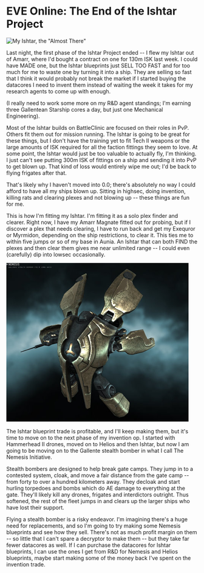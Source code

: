 # EVE Online: The End of the Ishtar Project

![](../uploads/2010/02/ExeFile-2010-02-24-19-25-04-09.jpg "My Ishtar, the \"Almost There\"")

Last night, the first phase of the Ishtar Project ended -- I flew my Ishtar out of Amarr, where I'd bought a contract on one for 130m ISK last week. I could have MADE one, but the Ishtar blueprints just SELL TOO FAST and for too much for me to waste one by turning it into a ship. They are selling so fast that I think it would probably not break the market if I started buying the datacores I need to invent them instead of waiting the week it takes for my research agents to come up with enough.

(I really need to work some more on my R&D agent standings; I'm earning three Gallentean Starship cores a day, but just one Mechanical Engineering).

Most of the Ishtar builds on BattleClinic are focused on their roles in PvP. Others fit them out for mission running. The Ishtar is going to be great for these things, but I don't have the training yet to fit Tech II weapons or the large amounts of ISK required for all the faction fittings they seem to love. At some point, the Ishtar would just be too valuable to actually fly, I'm thinking. I just can't see putting 300m ISK of fittings on a ship and sending it into PvP to get blown up. That kind of loss would entirely wipe me out; I'd be back to flying frigates after that.

That's likely why I haven't moved into 0.0; there's absolutely no way I could afford to have all my ships blown up. Sitting in highsec, doing invention, killing rats and clearing plexes and not blowing up -- these things are fun for me.

This is how I'm fitting my Ishtar. I'm fitting it as a solo plex finder and clearer. Right now, I have my Amarr Magnate fitted out for probing, but if I discover a plex that needs clearing, I have to run back and get my Exequror or Myrmidon, depending on the ship restrictions, to clear it. This ties me to within five jumps or so of my base in Aunia. An Ishtar that can both FIND the plexes and then clear them gives me near unlimited range -- I could even (carefully) dip into lowsec occasionally.

![](../uploads/2010/02/ExeFile-2010-02-25-07-14-54-83.jpg "The Nemesis")

The Ishtar blueprint trade is profitable, and I'll keep making them, but it's time to move on to the next phase of my invention op. I started with Hammerhead II drones, moved on to Helios and then Ishtar, but now I am going to be moving on to the Gallente stealth bomber in what I call The Nemesis Initiative.

Stealth bombers are designed to help break gate camps. They jump in to a contested system, cloak, and move a fair distance from the gate camp -- from forty to over a hundred kilometers away. They decloak and start hurling torpedoes and bombs which do AE damage to everything at the gate. They'll likely kill any drones, frigates and interdictors outright. Thus softened, the rest of the fleet jumps in and clears up the larger ships who have lost their support.

Flying a stealth bomber is a risky endeavor. I'm imagining there's a huge need for replacements, and so I'm going to try making some Nemesis blueprints and see how they sell. There's not as much profit margin on them -- so little that I can't spare a decryptor to make them -- but they take far fewer datacores as well. If I can purchase the datacores for Ishtar blueprints, I can use the ones I get from R&D for Nemesis and Helios blueprints, maybe start making some of the money back I've spent on the invention trade.

